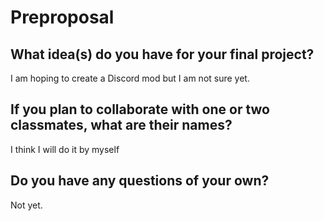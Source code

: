 # Preproposal

## What idea(s) do you have for your final project?

I am hoping to create a Discord mod but I am not sure yet.

## If you plan to collaborate with one or two classmates, what are their names?

I think I will do it by myself

## Do you have any questions of your own?

Not yet.
